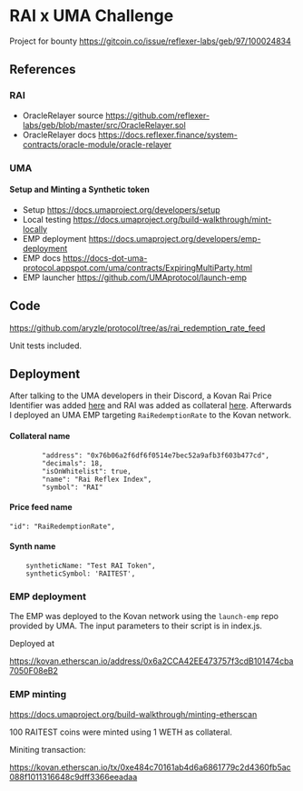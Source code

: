 # RAI x UMA Challenge
Project for bounty https://gitcoin.co/issue/reflexer-labs/geb/97/100024834

## References

### RAI

* OracleRelayer source https://github.com/reflexer-labs/geb/blob/master/src/OracleRelayer.sol
* OracleRelayer docs https://docs.reflexer.finance/system-contracts/oracle-module/oracle-relayer

### UMA

#### Setup and Minting a Synthetic token

* Setup https://docs.umaproject.org/developers/setup
* Local testing https://docs.umaproject.org/build-walkthrough/mint-locally
* EMP deployment https://docs.umaproject.org/developers/emp-deployment
* EMP docs https://docs-dot-uma-protocol.appspot.com/uma/contracts/ExpiringMultiParty.html
* EMP launcher https://github.com/UMAprotocol/launch-emp

## Code

https://github.com/aryzle/protocol/tree/as/rai_redemption_rate_feed

Unit tests included.

## Deployment

After talking to the UMA developers in their Discord, a Kovan Rai Price Identifier was added [here](https://thegraph.com/explorer/subgraph/umaprotocol/uma-kovan?query=Pricefeed%20Identifiers) and RAI was added as collateral [here](https://thegraph.com/explorer/subgraph/umaprotocol/uma-kovan?query=Whitelisted%20Collateral%20Currencies).
Afterwards I deployed an UMA EMP targeting `RaiRedemptionRate` to the Kovan network.

#### Collateral name
```
        "address": "0x76b06a2f6df6f0514e7bec52a9afb3f603b477cd",
        "decimals": 18,
        "isOnWhitelist": true,
        "name": "Rai Reflex Index",
        "symbol": "RAI"
```
#### Price feed name
```
"id": "RaiRedemptionRate",
```

#### Synth name
```
    syntheticName: "Test RAI Token",
    syntheticSymbol: 'RAITEST',
```

### EMP deployment

The EMP was deployed to the Kovan network using the `launch-emp` repo provided by UMA. The input parameters to their script is in index.js.

Deployed at

https://kovan.etherscan.io/address/0x6a2CCA42EE473757f3cdB101474cba7050F08eB2


### EMP minting

https://docs.umaproject.org/build-walkthrough/minting-etherscan

100 RAITEST coins were minted using 1 WETH as collateral.

Miniting transaction:

https://kovan.etherscan.io/tx/0xe484c70161ab4d6a6861779c2d4360fb5ac088f1011316648c9dff3366eeadaa

